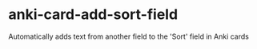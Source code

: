 # anki-card-add-sort-field
Automatically adds text from another field to the 'Sort' field in Anki cards
